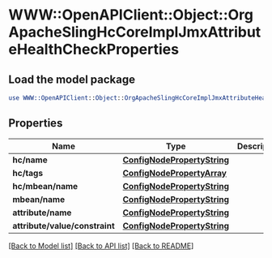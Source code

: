 # WWW::OpenAPIClient::Object::OrgApacheSlingHcCoreImplJmxAttributeHealthCheckProperties

## Load the model package
```perl
use WWW::OpenAPIClient::Object::OrgApacheSlingHcCoreImplJmxAttributeHealthCheckProperties;
```

## Properties
Name | Type | Description | Notes
------------ | ------------- | ------------- | -------------
**hc/name** | [**ConfigNodePropertyString**](ConfigNodePropertyString.md) |  | [optional] 
**hc/tags** | [**ConfigNodePropertyArray**](ConfigNodePropertyArray.md) |  | [optional] 
**hc/mbean/name** | [**ConfigNodePropertyString**](ConfigNodePropertyString.md) |  | [optional] 
**mbean/name** | [**ConfigNodePropertyString**](ConfigNodePropertyString.md) |  | [optional] 
**attribute/name** | [**ConfigNodePropertyString**](ConfigNodePropertyString.md) |  | [optional] 
**attribute/value/constraint** | [**ConfigNodePropertyString**](ConfigNodePropertyString.md) |  | [optional] 

[[Back to Model list]](../README.md#documentation-for-models) [[Back to API list]](../README.md#documentation-for-api-endpoints) [[Back to README]](../README.md)


